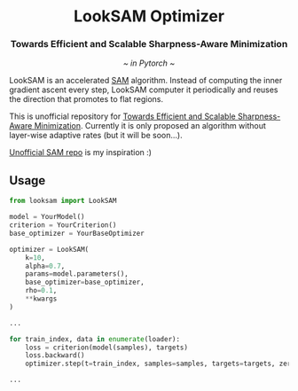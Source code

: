 <h1 align="center"><b>LookSAM Optimizer</b></h1>
<h3 align="center"><b>Towards Efficient and Scalable Sharpness-Aware Minimization</b></h3>
<p align="center">
  <i>~ in Pytorch ~</i>
</p> 

LookSAM is an accelerated [SAM](https://arxiv.org/pdf/2010.01412.pdf) algorithm. Instead of computing the inner gradient
ascent every step, LookSAM computer it periodically and reuses the direction that promotes to flat regions.

This is unofficial repository for [Towards Efficient and Scalable Sharpness-Aware Minimization](https://arxiv.org/pdf/2203.02714.pdf). 
Currently it is only proposed an algorithm without layer-wise adaptive rates (but it will be soon...).

[Unofficial SAM repo](https://github.com/davda54/sam/blob/main/README.md) is my inspiration :)

## Usage
```python
from looksam import LookSAM

model = YourModel()
criterion = YourCriterion()
base_optimizer = YourBaseOptimizer

optimizer = LookSAM(
    k=10,
    alpha=0.7,
    params=model.parameters(),
    base_optimizer=base_optimizer,
    rho=0.1,
    **kwargs
)

...

for train_index, data in enumerate(loader):
    loss = criterion(model(samples), targets)
    loss.backward()
    optimizer.step(t=train_index, samples=samples, targets=targets, zero_grad=True)

...

```
